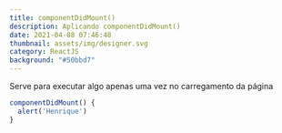 ```yaml
---
title: componentDidMount()
description: Aplicando componentDidMount()
date: 2021-04-08 07:46:48
thumbnail: assets/img/designer.svg
category: ReactJS
background: "#50bbd7"
---
```

Serve para executar algo apenas uma vez no carregamento da página

```javascript
componentDidMount() {
  alert('Henrique')
}
```

![]()
